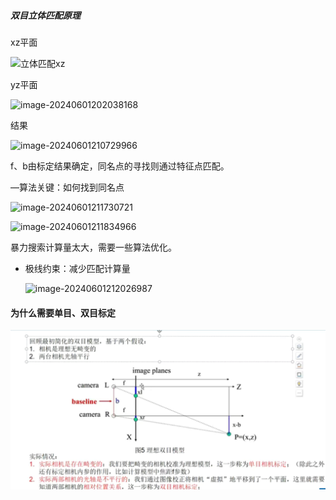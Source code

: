 ##### 双目立体匹配原理

xz平面

![立体匹配xz](images\立体匹配算法.png)

yz平面

![image-20240601202038168](images\立体匹配算法2.png)

结果

![image-20240601210729966](images\立体匹配算法3.png)

f、b由标定结果确定，同名点的寻找则通过特征点匹配。

—算法关键：如何找到同名点

![image-20240601211730721](images\立体匹配算法4.png)

![image-20240601211834966](images\立体匹配算法5.png)

暴力搜索计算量太大，需要一些算法优化。

- 极线约束：减少匹配计算量

  ![image-20240601212026987](images\立体匹配算法6png)

#### 为什么需要单目、双目标定

![image-20240602161731145](images\标定.png)
